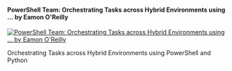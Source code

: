 ﻿#### PowerShell Team: Orchestrating Tasks across Hybrid Environments using ... by Eamon O'Reilly

[![PowerShell Team: Orchestrating Tasks across Hybrid Environments using ... by Eamon O'Reilly](https://i3.ytimg.com/vi/BJXMgH7gfcc/hqdefault.jpg "PowerShell Team: Orchestrating Tasks across Hybrid Environments using ... by Eamon O'Reilly")](https://www.youtube.com/watch?v=BJXMgH7gfcc)

Orchestrating Tasks across Hybrid Environments using PowerShell and Python


